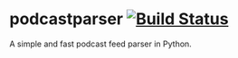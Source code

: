 podcastparser [![Build Status](https://travis-ci.org/gpodder/podcastparser.png)](https://travis-ci.org/gpodder/podcastparser)
=============

A simple and fast podcast feed parser in Python.
